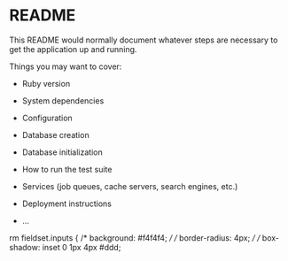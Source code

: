 # README

This README would normally document whatever steps are necessary to get the
application up and running.

Things you may want to cover:

* Ruby version

* System dependencies

* Configuration

* Database creation

* Database initialization

* How to run the test suite

* Services (job queues, cache servers, search engines, etc.)

* Deployment instructions

* ...



rm fieldset.inputs {
    /* background: #f4f4f4; */
    /* border-radius: 4px; */
    /* box-shadow: inset 0 1px 4px #ddd;